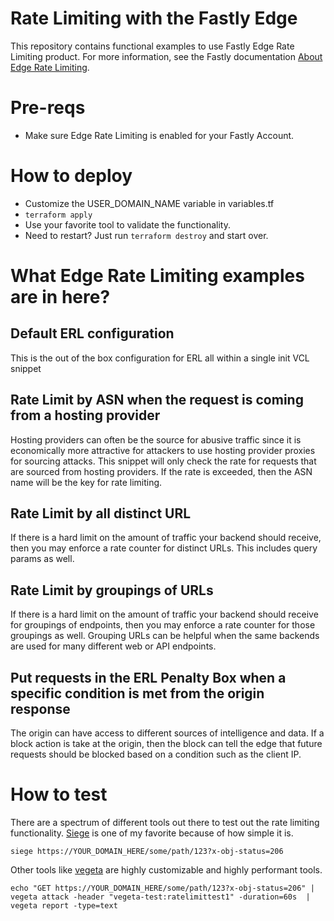 # Rate Limiting with the Fastly Edge
This repository contains functional examples to use Fastly Edge Rate Limiting product. For more information, see the Fastly documentation [About Edge Rate Limiting](https://docs.fastly.com/en/guides/about-edge-rate-limiting).

# Pre-reqs
* Make sure Edge Rate Limiting is enabled for your Fastly Account. 

# How to deploy
* Customize the USER_DOMAIN_NAME variable in variables.tf
* `terraform apply`
* Use your favorite tool to validate the functionality.
* Need to restart? Just run `terraform destroy` and start over.

# What Edge Rate Limiting examples are in here?
## Default ERL configuration
This is the out of the box configuration for ERL all within a single init VCL snippet
## Rate Limit by ASN when the request is coming from a hosting provider
Hosting providers can often be the source for abusive traffic since it is economically more attractive for attackers to use hosting provider proxies for sourcing attacks. This snippet will only check the rate for requests that are sourced from hosting providers. If the rate is exceeded, then the ASN name will be the key for rate limiting.
## Rate Limit by all distinct URL
If there is a hard limit on the amount of traffic your backend should receive, then you may enforce a rate counter for distinct URLs. This includes query params as well.
## Rate Limit by groupings of URLs
If there is a hard limit on the amount of traffic your backend should receive for groupings of endpoints, then you may enforce a rate counter for those groupings as well. Grouping URLs can be helpful when the same backends are used for many different web or API endpoints.

## Put requests in the ERL Penalty Box when a specific condition is met from the origin response
The origin can have access to different sources of intelligence and data. If a block action is take at the origin, then the block can tell the edge that future requests should be blocked based on a condition such as the client IP.

# How to test
There are a spectrum of different tools out there to test out the rate limiting functionality. [Siege](https://github.com/JoeDog/siege) is one of my favorite because of how simple it is.

`siege https://YOUR_DOMAIN_HERE/some/path/123?x-obj-status=206`

Other tools like [vegeta](https://github.com/tsenart/vegeta) are highly customizable and highly performant tools.

`echo "GET https://YOUR_DOMAIN_HERE/some/path/123?x-obj-status=206" | vegeta attack -header "vegeta-test:ratelimittest1" -duration=60s  | vegeta report -type=text`

